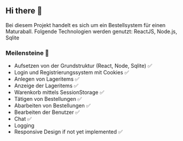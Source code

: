 ## Hi there 👋

Bei diesem Projekt handelt es sich um ein Bestellsystem für einen Maturaball.
Folgende Technologien werden genutzt: ReactJS, Node.js, Sqlite

### Meilensteine 🏅

- Aufsetzen von der Grundstruktur (React, Node, Sqlite) ✅
- Login und Registrierungssystem mit Cookies ✅
- Anlegen von Lageritems ✅
- Anzeige der Lageritems ✅
- Warenkorb mittels SessionStorage ✅
- Tätigen von Bestellungen ✅
- Abarbeiten von Bestellungen ✅
- Bearbeiten der Benutzer ✅
- Chat ✅
- Logging
- Responsive Design if not yet implemented ✅
